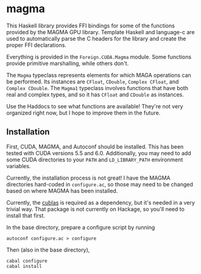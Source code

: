 magma
======

This Haskell library provides FFI bindings for some of the functions
provided by the MAGMA GPU library. Template Haskell and language-c 
are used to automatically parse the C headers for the library and
create the proper FFI declarations.

Everything is provided in the `Foreign.CUDA.Magma` module. Some functions
provide primitive marshalling, while others don't.

The `Magma` typeclass represents elements for which MAGA operations can
be performed. Its instances are `CFloat`, `CDouble`, `Complex CFloat`, and
`Complex CDouble`. The `Magma1` typeclass involves functions that have both
real and complex types, and so it has `CFloat` and `CDouble` as instances.

Use the Haddocs to see what functions are available! They're not very
organized right now, but I hope to improve them in the future.


Installation
------------

First, CUDA, MAGMA, and Autoconf should be installed.
This has been tested with CUDA versions 5.5 and 6.0.
Additionally, you may need to add some CUDA directories to your `PATH`
and `LD_LIBRARY_PATH` environment variables.

Currently, the installation process is not great! I have the
MAGMA directories hard-coded in `configure.ac`, so those may need to be
changed based on where MAGMA has been installed.

Currently, the [cublas](https://github.com/bmsherman/cublas) is required
as a dependency, but it's needed in a very trivial way. That package is
not currently on Hackage, so you'll need to install that first.

In the base directory, prepare a configure script by running
```shell
autoconf configure.ac > configure
```

Then (also in the base directory),
```shell
cabal configure
cabal install
```

